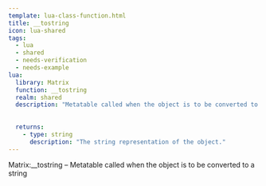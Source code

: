 ```yaml
---
template: lua-class-function.html
title: __tostring
icon: lua-shared
tags:
  - lua
  - shared
  - needs-verification
  - needs-example
lua:
  library: Matrix
  function: __tostring
  realm: shared
  description: "Metatable called when the object is to be converted to a string"
  
  
  returns:
    - type: string
      description: "The string representation of the object."
---
```


<div class="lua__search__keywords">
Matrix:__tostring &#x2013; Metatable called when the object is to be converted to a string
</div>

